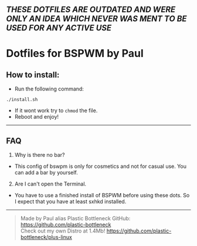 ***THESE DOTFILES ARE OUTDATED AND WERE ONLY AN IDEA WHICH NEVER WAS MENT TO BE USED FOR ANY ACTIVE USE***
---

# Dotfiles for BSPWM by Paul
## How to install:
* Run the following command:
```
./install.sh
```
* If it wont work try to `chmod` the file.
* Reboot and enjoy!

---

## FAQ
1. Why is there no bar?  
* This config of bswpm is only for cosmetics and not for casual use. You can add a bar by yourself.  

2. Are I can't open the Terminal.  
* You have to use a finished install of BSPWM before using these dots. So I expect that you have at least sxhkd installed.  

---

> Made by Paul alias Plastic Bottleneck GitHub: https://github.com/plastic-bottleneck  
> Check out my own Distro at 1.4Mb! https://github.com/plastic-bottleneck/plus-linux
